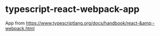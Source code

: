 # typescript-react-webpack-app
App from https://www.typescriptlang.org/docs/handbook/react-&amp;-webpack.html

